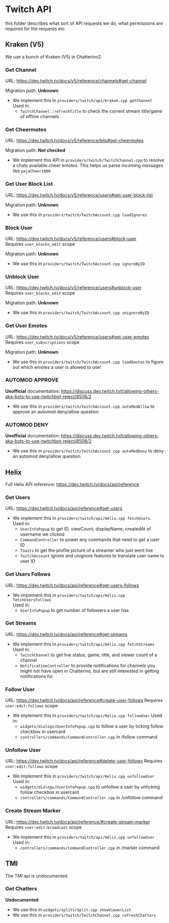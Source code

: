 # Twitch API
this folder describes what sort of API requests we do, what permissions are required for the requests etc

## Kraken (V5)
We use a bunch of Kraken (V5) in Chatterino2.

### Get Channel
URL: https://dev.twitch.tv/docs/v5/reference/channels#get-channel

Migration path: **Unknown**

 * We implement this in `providers/twitch/api/Kraken.cpp getChannel`  
   Used in:
     * `TwitchChannel::refreshTitle` to check the current stream title/game of offline channels

### Get Cheermotes
URL: https://dev.twitch.tv/docs/v5/reference/bits#get-cheermotes

Migration path: **Not checked**

 * We implement this API in `providers/twitch/TwitchChannel.cpp` to resolve a chats available cheer emotes. This helps us parse incoming messages like `pajaCheer1000`

### Get User Block List
URL: https://dev.twitch.tv/docs/v5/reference/users#get-user-block-list

Migration path: **Unknown**

 * We use this in `providers/twitch/TwitchAccount.cpp loadIgnores`

### Block User
URL: https://dev.twitch.tv/docs/v5/reference/users#block-user  
Requires `user_blocks_edit` scope

Migration path: **Unknown**

 * We use this in `providers/twitch/TwitchAccount.cpp ignoreByID`

### Unblock User
URL: https://dev.twitch.tv/docs/v5/reference/users#unblock-user  
Requires `user_blocks_edit` scope

Migration path: **Unknown**

 * We use this in `providers/twitch/TwitchAccount.cpp unignoreByID`

### Get User Emotes
URL: https://dev.twitch.tv/docs/v5/reference/users#get-user-emotes  
Requires `user_subscriptions` scope

Migration path: **Unknown**

 * We use this in `providers/twitch/TwitchAccount.cpp loadEmotes` to figure out which emotes a user is allowed to use!

### AUTOMOD APPROVE
**Unofficial** documentation: https://discuss.dev.twitch.tv/t/allowing-others-aka-bots-to-use-twitchbot-reject/8508/2

 * We use this in `providers/twitch/TwitchAccount.cpp autoModAllow` to approve an automod deny/allow question

### AUTOMOD DENY
**Unofficial** documentation: https://discuss.dev.twitch.tv/t/allowing-others-aka-bots-to-use-twitchbot-reject/8508/2

 * We use this in `providers/twitch/TwitchAccount.cpp autoModDeny` to deny an automod deny/allow question

## Helix
Full Helix API reference: https://dev.twitch.tv/docs/api/reference

### Get Users
URL: https://dev.twitch.tv/docs/api/reference#get-users

 * We implement this in `providers/twitch/api/Helix.cpp fetchUsers`.  
   Used in:
     * `UserInfoPopup` to get ID, viewCount, displayName, createdAt of username we clicked
     * `CommandController` to power any commands that need to get a user ID
     * `Toasts` to get the profile picture of a streamer who just went live
     * `TwitchAccount` ignore and unignore features to translate user name to user ID

### Get Users Follows
URL: https://dev.twitch.tv/docs/api/reference#get-users-follows

 * We implement this in `providers/twitch/api/Helix.cpp fetchUsersFollows`  
   Used in:
     * `UserInfoPopup` to get number of followers a user has

### Get Streams
URL: https://dev.twitch.tv/docs/api/reference#get-streams

 * We implement this in `providers/twitch/api/Helix.cpp fetchStreams`  
   Used in:
     * `TwitchChannel` to get live status, game, title, and viewer count of a channel
     * `NotificationController` to provide notifications for channels you might not have open in Chatterino, but are still interested in getting notifications for

### Follow User
URL: https://dev.twitch.tv/docs/api/reference#create-user-follows
Requires `user:edit:follows` scope

 * We implement this in `providers/twitch/api/Helix.cpp followUser`
   Used in:
     * `widgets/dialogs/UserInfoPopup.cpp` to follow a user by ticking follow checkbox in usercard
     * `controllers/commands/CommandController.cpp` in /follow command

### Unfollow User
URL: https://dev.twitch.tv/docs/api/reference#delete-user-follows
Requires `user:edit:follows` scope

 * We implement this in `providers/twitch/api/Helix.cpp unfollowUser`
   Used in:
     * `widgets/dialogs/UserInfoPopup.cpp` to unfollow a user by unticking follow checkbox in usercard
     * `controllers/commands/CommandController.cpp` in /unfollow command

### Create Stream Marker
URL: https://dev.twitch.tv/docs/api/reference/#create-stream-marker
Requires `user:edit:broadcast` scope

 * We implement this in `providers/twitch/api/Helix.cpp unfollowUser`
   Used in:
     * `controllers/commands/CommandController.cpp` in /marker command

## TMI
The TMI api is undocumented.

### Get Chatters
**Undocumented**

 * We use this in `widgets/splits/Split.cpp showViewerList`
 * We use this in `providers/twitch/TwitchChannel.cpp refreshChatters`
